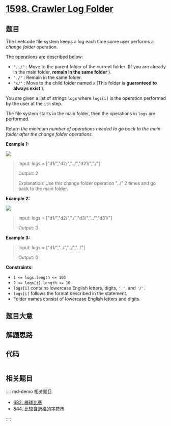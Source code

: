 # [1598. Crawler Log Folder](https://leetcode.com/problems/crawler-log-folder/)

## 题目

The Leetcode file system keeps a log each time some user performs a _change
folder_ operation.

The operations are described below:

  * `"../"` : Move to the parent folder of the current folder. (If you are already in the main folder, **remain in the same folder** ).
  * `"./"` : Remain in the same folder.
  * `"x/"` : Move to the child folder named `x` (This folder is **guaranteed to always exist** ).

You are given a list of strings `logs` where `logs[i]` is the operation
performed by the user at the `ith` step.

The file system starts in the main folder, then the operations in `logs` are
performed.

Return _the minimum number of operations needed to go back to the main folder
after the change folder operations._



**Example 1:**

![](https://assets.leetcode.com/uploads/2020/09/09/sample_11_1957.png)

> Input: logs = ["d1/","d2/","../","d21/","./"]
> 
> Output: 2
> 
> Explanation: Use this change folder operation "../" 2 times and go back to the main folder.

**Example 2:**

![](https://assets.leetcode.com/uploads/2020/09/09/sample_22_1957.png)

> Input: logs = ["d1/","d2/","./","d3/","../","d31/"]
> 
> Output: 3

**Example 3:**

> Input: logs = ["d1/","../","../","../"]
> 
> Output: 0

**Constraints:**

  * `1 <= logs.length <= 103`
  * `2 <= logs[i].length <= 10`
  * `logs[i]` contains lowercase English letters, digits, `'.'`, and `'/'`.
  * `logs[i]` follows the format described in the statement.
  * Folder names consist of lowercase English letters and digits.


## 题目大意

## 解题思路

## 代码

```javascript

```

## 相关题目

:::: md-demo 相关题目
- [682. 棒球比赛](./0682.md)
- [844. 比较含退格的字符串](./0844.md)

::::
